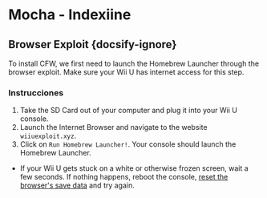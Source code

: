 # Mocha - Indexiine

## Browser Exploit {docsify-ignore}

To install CFW, we first need to launch the Homebrew Launcher through the browser exploit. Make sure your Wii U has internet access for this step.

### Instrucciones

1. Take the SD Card out of your computer and plug it into your Wii U console.
1. Launch the Internet Browser and navigate to the website `wiiuexploit.xyz`.
1. Click on `Run Homebrew Launcher!`. Your console should launch the Homebrew Launcher.
 - If your Wii U gets stuck on a white or otherwise frozen screen, wait a few seconds. If nothing happens, reboot the console, [reset the browser's save data](https://en-americas-support.nintendo.com/app/answers/detail/a_id/1507/~/how-to-delete-the-internet-browser-history) and try again.